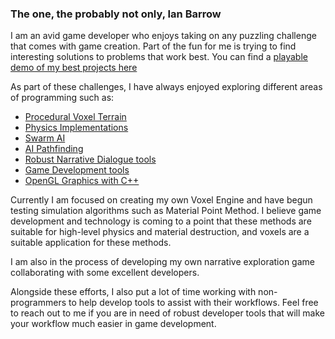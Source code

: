 ### The one, the probably not only, Ian Barrow

I am an avid game developer who enjoys taking on any puzzling challenge that comes with game creation.
Part of the fun for me is trying to find interesting solutions to problems that work best.
You can find a [playable demo of my best projects here](https://banananaman91.itch.io/graduate-portfolio)

As part of these challenges, I have always enjoyed exploring different areas of programming such as:
 - [Procedural Voxel Terrain](https://github.com/Banananaman91/UnityVoxel)
 - [Physics Implementations](https://github.com/Banananaman91/UnityMPM)
 - [Swarm AI](https://github.com/Banananaman91/ScriptableBoids)
 - [AI Pathfinding](https://github.com/Banananaman91/Other-Dimension/blob/development/Other%20Dimension/Assets/Scripts/PathFinding/PathFinder.cs)
 - [Robust Narrative Dialogue tools](https://github.com/Banananaman91/ScriptableDialogueSystem)
 - [Game Development tools](https://github.com/Banananaman91/ProceduralWeaponGenerator)
 - [OpenGL Graphics with C++](https://github.com/Banananaman91/voxels)

Currently I am focused on creating my own Voxel Engine and have begun testing simulation algorithms such as Material Point Method.
I believe game development and technology is coming to a point that these methods are suitable for high-level physics and material destruction, and voxels are a suitable application for these methods.

I am also in the process of developing my own narrative exploration game collaborating with some excellent developers.

Alongside these efforts, I also put a lot of time working with non-programmers to help develop tools to assist with their workflows. Feel free to reach out to me if you are in need of robust developer tools that will make your workflow much easier in game development.
